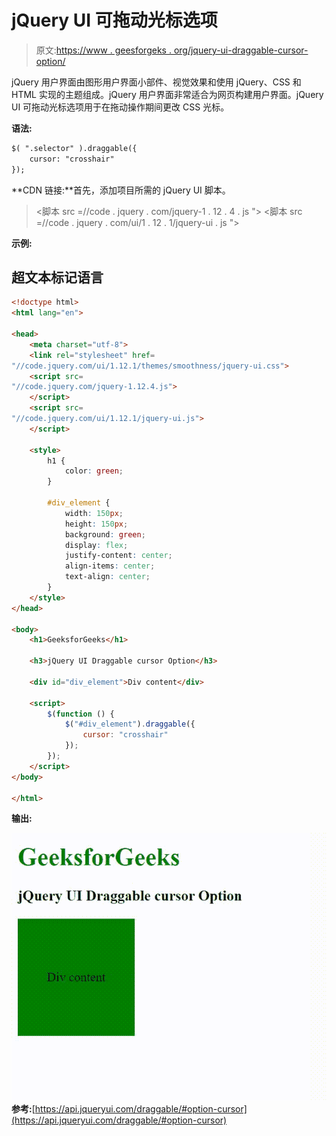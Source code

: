# jQuery UI 可拖动光标选项

> 原文:[https://www . geesforgeks . org/jquery-ui-draggable-cursor-option/](https://www.geeksforgeeks.org/jquery-ui-draggable-cursor-option/)

jQuery 用户界面由图形用户界面小部件、视觉效果和使用 jQuery、CSS 和 HTML 实现的主题组成。jQuery 用户界面非常适合为网页构建用户界面。jQuery UI 可拖动光标选项用于在拖动操作期间更改 CSS 光标。

**语法:**

```html
$( ".selector" ).draggable({
    cursor: "crosshair"
});
```

**CDN 链接:**首先，添加项目所需的 jQuery UI 脚本。

> <link rel="”stylesheet”" href="”//code.jquery.com/ui/1.12.1/themes/smoothness/jquery-ui.css”">
> <脚本 src =//code . jquery . com/jquery-1 . 12 . 4 . js "></脚本>
> <脚本 src =//code . jquery . com/ui/1 . 12 . 1/jquery-ui . js "></脚本>

**示例:**

## 超文本标记语言

```html
<!doctype html>
<html lang="en">

<head>
    <meta charset="utf-8">
    <link rel="stylesheet" href=
"//code.jquery.com/ui/1.12.1/themes/smoothness/jquery-ui.css">
    <script src=
"//code.jquery.com/jquery-1.12.4.js">
    </script>
    <script src=
"//code.jquery.com/ui/1.12.1/jquery-ui.js">
    </script>

    <style>
        h1 {
            color: green;
        }

        #div_element {
            width: 150px;
            height: 150px;
            background: green;
            display: flex;
            justify-content: center;
            align-items: center;
            text-align: center;
        }
    </style>
</head>

<body>
    <h1>GeeksforGeeks</h1>

    <h3>jQuery UI Draggable cursor Option</h3>

    <div id="div_element">Div content</div>

    <script>
        $(function () {
            $("#div_element").draggable({
                cursor: "crosshair"
            });
        });
    </script>
</body>

</html>
```

**输出:**

![](img/289d883535eeb45a13985b36eabbad28.png)
**参考:**[https://api.jqueryui.com/draggable/#option-cursor](https://api.jqueryui.com/draggable/#option-cursor)